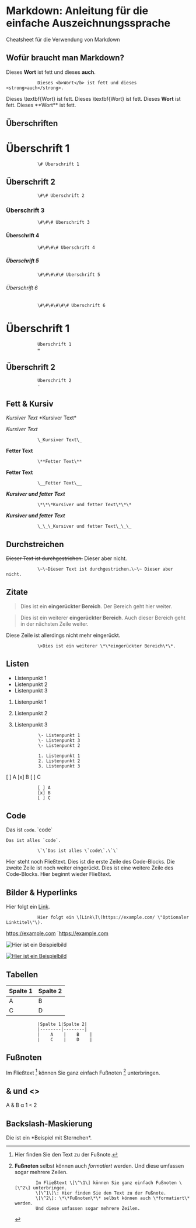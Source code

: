 # Markdown: Anleitung für die einfache Auszeichnungssprache
Cheatsheet für die Verwendung von Markdown

## Wofür braucht man Markdown?
<p>Dieses <b>Wort</b> ist fett und dieses <strong>auch</strong>.</p>

                Dieses <b>Wort</b> ist fett und dieses <strong>auch</strong>.

Dieses \textbf{Wort} ist fett.
            Dieses \textbf{Wort} ist fett.
Dieses **Wort** ist fett.
                Dieses \*\*Wort\*\* ist fett.

## Überschriften

# Überschrift 1
                \# Überschrift 1
## Überschrift 2
                \#\# Überschrift 2
### Überschrift 3
                \#\#\# Überschrift 3
#### Überschrift 4
                \#\#\#\# Überschrift 4
##### Überschrift 5
                \#\#\#\#\# Überschrift 5
###### Überschrift 6
                \#\#\#\#\#\# Überschrift 6


Überschrift 1
=

                Überschrift 1
                =

Überschrift 2
-

                Überschrift 2
                -

## Fett & Kursiv
*Kursiver Text*
                \*Kursiver Text\*

_Kursiver Text_

                \_Kursiver Text\_

**Fetter Text**

                \**Fetter Text\**

__Fetter Text__

                \__Fetter Text\__

***Kursiver und fetter Text***

                \*\*\*Kursiver und fetter Text\*\*\*
                
___Kursiver und fetter Text___

                \_\_\_Kursiver und fetter Text\_\_\_

## Durchstreichen
~~Dieser Text ist durchgestrichen.~~ Dieser aber nicht.

                \~\~Dieser Text ist durchgestrichen.\~\~ Dieser aber nicht.

## Zitate
>Dies ist ein **eingerückter Bereich**.
>Der Bereich geht hier weiter.

>Dies ist ein weiterer **eingerückter Bereich**.
Auch dieser Bereich geht in der nächsten Zeile weiter.

Diese Zeile ist allerdings nicht mehr eingerückt.

                \>Dies ist ein weiterer \*\*eingerückter Bereich\*\*.

## Listen
- Listenpunkt 1
- Listenpunkt 2
- Listenpunkt 3

1. Listenpunkt 1
2. Listenpunkt 2
3. Listenpunkt 3

                \- Listenpunkt 1
                \- Listenpunkt 3
                \- Listenpunkt 2

                1. Listenpunkt 1
                2. Listenpunkt 2
                3. Listenpunkt 3

[ ] A
[x] B
[ ] C

                [ ] A
                [x] B
                [ ] C

## Code
Das ist `code`.
                \`code\`

``Das ist alles `code`.``

                \`\`Das ist alles \`code\`.\`\`

Hier steht noch Fließtext.
  Dies ist die erste Zeile des Code-Blocks.
     Die zweite Zeile ist noch weiter eingerückt.
  Dies ist eine weitere Zeile des Code-Blocks.
Hier beginnt wieder Fließtext.

## Bilder & Hyperlinks
Hier folgt ein [Link](https://example.com/ "Optionaler Linktitel").

                Hier folgt ein \[Link\]\(https://example.com/ \"Optionaler Linktitel\"\).

<https://example.com>
`https://example.com

![Hier ist ein Beispielbild](https://example.com/bild.jpg)

[![Hier ist ein Beispielbild](https://example.com/bild.jpg)](https://example.com)

## Tabellen

|Spalte 1|Spalte 2|
|--------|--------|
|    A    |    B    |
|    C    |    D    |

                |Spalte 1|Spalte 2|
                |--------|--------|
                |    A    |    B    |
                |    C    |    D    |

## Fußnoten
Im Fließtext [^1] können Sie ganz einfach Fußnoten [^2] unterbringen.
[^1]: Hier finden Sie den Text zu der Fußnote.
[^2]: **Fußnoten** selbst können auch *formatiert* werden.
Und diese umfassen sogar mehrere Zeilen.</p>

                Im Fließtext \[\^\1\] können Sie ganz einfach Fußnoten \[\^2\] unterbringen.
                \[\^1\]\: Hier finden Sie den Text zu der Fußnote.
                \[\^2\]: \*\*Fußnoten\*\* selbst können auch \*formatiert\* werden.
                Und diese umfassen sogar mehrere Zeilen.

## & und <>
A & B
&alpha;
1 < 2
<p>

## Backslash-Maskierung
Die ist ein \*Beispiel mit Sternchen\*.